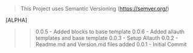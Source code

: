 >This Project uses Semantic Versioning (https://semver.org/)



[ALPHA]

>> 0.0.5 - Added blocks to base template
>> 0.0.6 - Added allauth templates and base template
>> 0.0.3 - Setup Allauth
>> 0.0.2 - Readme.md and Version.md files added
>> 0.0.1 - Initial Commit